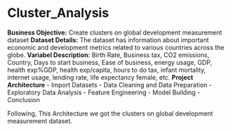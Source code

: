 # Cluster_Analysis
**Business Objective:**
              Create clusters on global development measurement dataset
**Dataset Details:**
              The dataset has information about important economic and development metrics related to various countries across the globe.
**Variabel Description:**
              Birth Rate, Business tax, CO2 emissions, Country, Days to start business, Ease of business, energy usage, GDP, health exp%GDP, health exp/capita, hours to do tax, infant mortality, internet usage, lending rate, life expectancy female, etc.
**Project Architecture**
    - Import Datasets
    - Data Cleaning and Data Preparation
    - Exploratory Data Analysis 
    - Feature Engineering
    - Model Building
    - Conclusion

Following, This Architecture we got the clusters on global development measurement dataset.



